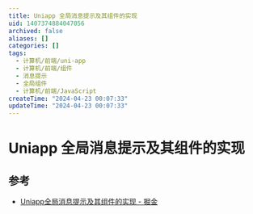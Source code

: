 ```yaml
---
title: Uniapp 全局消息提示及其组件的实现
uid: 1407374884047056
archived: false
aliases: []
categories: []
tags:
  - 计算机/前端/uni-app
  - 计算机/前端/组件
  - 消息提示
  - 全局组件
  - 计算机/前端/JavaScript
createTime: "2024-04-23 00:07:33"
updateTime: "2024-04-23 00:07:33"
---
```


# Uniapp 全局消息提示及其组件的实现

## 参考

- [Uniapp全局消息提示及其组件的实现 - 掘金](https://juejin.cn/post/7107442847422349326)
